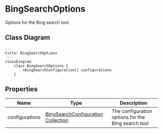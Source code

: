 # BingSearchOptions

Options for the Bing search tool.

## Class Diagram

```mermaid
---
title: BingSearchOptions
---
classDiagram
    class BingSearchOptions {
        +BingSearchConfiguration[] configurations
    }
```






## Properties

| Name | Type | Description |
| ---- | ---- | ----------- |
| configurations | [BingSearchConfiguration Collection](BingSearchConfiguration.md) | The configuration options for the Bing search tool  |



